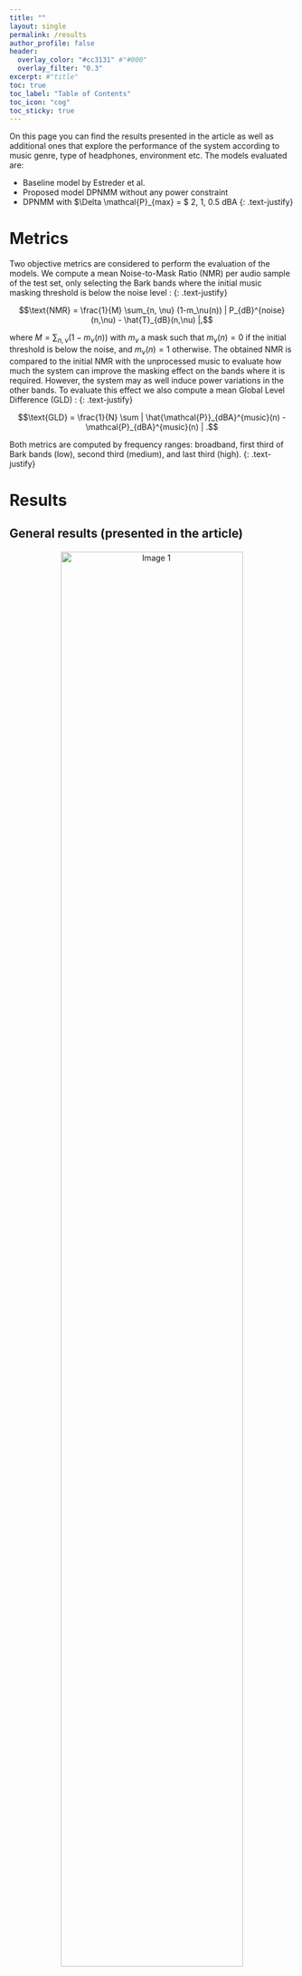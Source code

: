 ```yaml
---
title: ""
layout: single
permalink: /results
author_profile: false
header:
  overlay_color: "#cc3131" #"#000"
  overlay_filter: "0.3"
excerpt: #"title"
toc: true
toc_label: "Table of Contents"
toc_icon: "cog"
toc_sticky: true
---
```


On this page you can find the results presented in the article as well as additional ones that explore the performance of the system according to music genre, type of headphones, environment etc. The models evaluated are:
- Baseline model by Estreder et al.
- Proposed model DPNMM without any power constraint
- DPNMM with $\Delta \mathcal{P}_{max} = $ 2, 1, 0.5 dBA
{: .text-justify}

# Metrics

Two objective metrics are considered to perform the evaluation of the models. We compute a mean Noise-to-Mask Ratio (NMR) per audio sample of the test set, only selecting the Bark bands where the initial music masking threshold is below the noise level :
{: .text-justify}

$$\text{NMR} = \frac{1}{M} \sum_{n, \nu} (1-m_\nu(n)) | P_{dB}^{noise}(n,\nu) - \hat{T}_{dB}(n,\nu) |,$$

where $M = \sum_{n, \nu} (1-m_\nu(n))$ with $m_\nu$ a mask such that $m_\nu(n) = 0$ if the initial threshold is below the noise, and $m_\nu(n) = 1$ otherwise. The obtained NMR is compared to the initial NMR with the unprocessed music to evaluate how much the system can improve the masking effect on the bands where it is required. However, the system may as well induce power variations in the other bands. To evaluate this effect we also compute a mean Global Level Difference (GLD) : 
{: .text-justify}

$$\text{GLD} = \frac{1}{N} \sum | \hat{\mathcal{P}}_{dBA}^{music}(n) - \mathcal{P}_{dBA}^{music}(n) | .$$

Both metrics are computed by frequency ranges: broadband, first third of Bark bands (low), second third (medium), and last third (high). 
{: .text-justify}

# Results

## General results (presented in the article)

<html lang="fr">
<head>
    <meta charset="UTF-8">
    <meta name="viewport" content="width=device-width, initial-scale=1.0">
    <title></title>
    <style>
        /* Conteneur pour centrer les images */
        .image-container {
            text-align: center; /* Centre le contenu à l'intérieur du conteneur */
        }
        /* Style des images */
        .image-container img {
            display: block; /* Affiche les images comme des éléments de bloc */
            margin: 20px auto; /* Centre les images horizontalement avec une marge automatique */
            width: 80%; /* Définit la largeur des images à 80% du conteneur parent */
            max-width: 800px; /* Optionnel : limite la largeur maximale des images */
            height: auto; /* Maintient le ratio d'aspect des images */
        }
    </style>
</head>
<body>
    <div class="image-container">
        <!-- Les images à afficher côte à côte -->
        <img src="figures/nmr-1.png" alt="Image 1">
        <img src="figures/gld-1.png" alt="Image 2">
    </div>
</body>
</html>

In terms of NMR, all three versions of PDNMM outperform Estreder's model on the broadband metric statistically significantly, except DPNMM with $\Delta \mathcal{P}_{max} = $ 0.5 dBA. 



The version of the neural model without any power constraint performs the best compared to the baseline (p-value = $7 \cdot 10^{-8}$). 
Applying a power constraint results in a decrease in performance all the more important the stricter the constraint (low constraint threshold value) particularly in the low-frequency range to the point of becoming less performant than Estreder's PEQ. This outcome is expected, given the relatively low weight of high frequencies in the power measurement. 
When the power constraint is strict, the low and mid frequencies are more significantly affected. This trend is confirmed when examining the GLD. Without a power constraint, the neural model achieves excellent NMR performance by significantly amplifying the musical signal compared to Estreder's model. Adding the power constraint has then a clear beneficial effect on the GLD measure, thus achieving significantly better results compared to the baseline model, except at high frequencies where the model is less affected by the constraint. 
In particular, both neural models with constraints $\Delta \mathcal{P}_{max} =$ 2, 1 dBA achieve a better NMR than Estreder's model (p-value of $10^{-6}$ and $0.01$) and a better broadband GLD (p-value of $1.5 \cdot 10^{-4}$ and $3.3 \cdot 10^{-9}$).
<!-- {: .text-justify} -->

## Earbuds impact

The noises in the test set are filtered with the frequency responses of 3 models of earbuds to reproduce their respective passive attenuations : 
- Bose headphones QuietComfort
- Sony earbuds WF-1000XM4 with sound isolating sleeves
- Apple Airpods with smooth tips
{: .text-justify}

![image-center](figures/earbuds_fr.png){: .align-center}

The Bose and Sony headphones act as low-pass filters while the Airpods have a much flatter effect.
{: .text-justify}

### NMR

![image-center](figures/earbuds_nmr.png){: .align-center}

### GLD

![image-center](figures/earbuds_gld.png){: .align-center}

The airpods clearly reduce less the noise than the two other headphones models. Therefore the initial NMR is greater in this case and the performances for all models are reduced. This can be explained by a closer look at examples of results: the system concentrates primarily on the Bark bands where the NMR is highest (generally mid and high frequencies in the case of airpods), even if this means leaving out other bands. 
{: .text-justify}

## Environments

The noise set is composed of samples from defined environments :
- Urban
- Transportation (train / plane / boat)
- Cocktail party (restaurant / café)
- Construction site
- Beach
- Indoor office
{: .text-justify} 

### NMR

![image-center](figures/environment_nmr.png){: .align-center}

### GLD

![image-center](figures/environment_gld.png){: .align-center}

The performance obtained is broadly as expected, with poorer results in terms of both NMR and GLD in the noisiest environments (all the more so as the music level is contained in the [45, 100] dBA range).
{: .text-justify} 

## SNR

We can also view the metrics by SNR band (in dB) between unprocessed music and noise.

### NMR

![image-center](figures/snr_nmr.png){: .align-center}

### GLD

![image-center](figures/snr_gld.png){: .align-center}